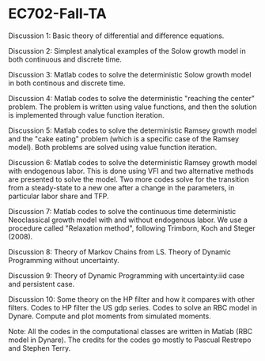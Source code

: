 # EC702-Fall-TA

Discussion 1: Basic theory of differential and difference equations.

Discussion 2: Simplest analytical examples of the Solow growth model in both continuous and discrete time.

Discussion 3: Matlab codes to solve the deterministic Solow growth model in both continous and discrete time.

Discussion 4: Matlab codes to solve the deterministic "reaching the center" problem. The problem is written using value functions, and then the solution is implemented through value function iteration.

Discussion 5: Matlab codes to solve the deterministic Ramsey growth model and the "cake eating" problem (which is a specific case of the Ramsey model). Both problems are solved using value function iteration.

Discussion 6: Matlab codes to solve the deterministic Ramsey growth model with endogenous labor. This is done using VFI and two alternative methods are presented to solve the model. Two more codes solve for the transition from a steady-state to a new one after a change in the parameters, in particular labor share and TFP.

Discussion 7: Matlab codes to solve the continuous time deterministic Neoclassical growth model with and without endogenous labor. We use a procedure called "Relaxation method", following Trimborn, Koch and Steger (2008).

Discussion 8: Theory of Markov Chains from LS. Theory of Dynamic Programming without uncertainty.

Discussion 9: Theory of Dynamic Programming with uncertainty:iid case and persistent case.

Discussion 10: Some theory on the HP filter and how it compares with other filters. Codes to HP filter the US gdp series. Codes to solve an RBC model in Dynare. Compute and plot moments from simulated moments.



Note: All the codes in the computational classes are written in Matlab (RBC model in Dynare). The credits for the codes go mostly to Pascual Restrepo and Stephen Terry.
